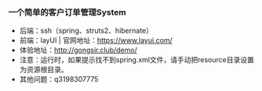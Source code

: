 ### 一个简单的客户订单管理System
- 后端：ssh（spring、struts2、hibernate）
- 前端：layUI | 官网地址：https://www.layui.com/
- 体验地址：http://gongsir.club/demo/
- 注意：运行时，如果提示找不到spring.xml文件，请手动把resource目录设置为资源根目录。
- 其他问题：q3198307775
